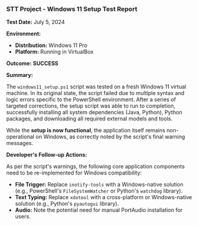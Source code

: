 ### **STT Project - Windows 11 Setup Test Report**

**Test Date:** July 5, 2024

**Environment:**
- **Distribution:** Windows 11 Pro
- **Platform:** Running in VirtualBox

**Outcome:** **SUCCESS**

**Summary:**

The `windows11_setup.ps1` script was tested on a fresh Windows 11 virtual machine. In its original state, the script failed due to multiple syntax and logic errors specific to the PowerShell environment. After a series of targeted corrections, the setup script was able to run to completion, successfully installing all system dependencies (Java, Python), Python packages, and downloading all required external models and tools.

While the **setup is now functional**, the application itself remains non-operational on Windows, as correctly noted by the script's final warning messages.


**Developer's Follow-up Actions:**

As per the script's warnings, the following core application components need to be re-implemented for Windows compatibility:
*   **File Trigger:** Replace `inotify-tools` with a Windows-native solution (e.g., PowerShell's `FileSystemWatcher` or Python's `watchdog` library).
*   **Text Typing:** Replace `xdotool` with a cross-platform or Windows-native solution (e.g., Python's `pyautogui` library).
*   **Audio:** Note the potential need for manual PortAudio installation for users.

